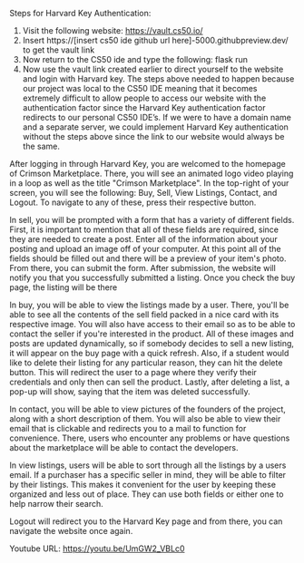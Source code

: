 Steps for Harvard Key Authentication:
1.	Visit the following website: https://vault.cs50.io/
2.	Insert https://[insert cs50 ide github url here]-5000.githubpreview.dev/ to get the vault link
3.	Now return to the CS50 ide and type the following: flask run
4.	Now use the vault link created earlier to direct yourself to the website and login with Harvard key.
The steps above needed to happen because our project was local to the CS50 IDE meaning that it becomes extremely difficult to allow people to access our website with the authentication factor since the Harvard Key authentication factor redirects to our personal CS50 IDE’s. If we were to have a domain name and a separate server, we could implement Harvard Key authentication without the steps above since the link to our website would always be the same.

After logging in through Harvard Key, you are welcomed to the homepage of Crimson Marketplace. There, you will see an animated logo video playing in a loop as well as the title "Crimson Marketplace". In the top-right of your screen, you will see the following: Buy, Sell, View Listings, Contact, and Logout. To navigate to any of these, press their respective button.

In sell, you will be prompted with a form that has a variety of different fields. First, it is important to mention that all of these fields are required, since they are needed to create a post. Enter all of the information about your posting and upload an image off of your computer. At this point all of the fields should be filled out and there will be a preview of your item's photo. From there, you can submit the form. After
submission, the website will notify you that you successfully submitted a listing. Once you check the buy page, the listing will be there

In buy, you will be able to view the listings made by a user. There, you'll be able to see all the contents of the sell field packed in a nice card with its respective image. You will also have access to their email so as to be able to contact the seller if you're interested in the product. All of these images and posts are updated dynamically, so if somebody decides to sell a new listing, it will appear on the buy page with a quick refresh. Also, if a student would like to delete their listing for any particular reason, they can hit the delete button.
This will redirect the user to a page where they verify their credentials and only then can sell the product. Lastly, after deleting a 
list, a pop-up will show, saying that the item was deleted successfully.

In contact, you will be able to view pictures of the founders of the project, along with a short description of them. You will also be able to view their email that is clickable and redirects you to a mail to function for convenience. There, users who encounter any problems or have questions about the marketplace will be able to contact the developers.

In view listings, users will be able to sort through all the listings by a users email. If a purchaser has a specific seller in mind, they will be able to filter by their listings. This makes it convenient for the user by keeping these organized and less out of place. They can use 
both fields or either one to help narrow their search.

Logout will redirect you to the Harvard Key page and from there, you can navigate the website once again.


Youtube URL: https://youtu.be/UmGW2_VBLc0

